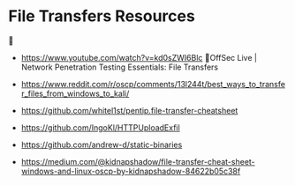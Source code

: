 # File Transfers Resources


- <https://www.youtube.com/watch?v=kd0sZWI6Blc> OffSec Live | Network Penetration Testing Essentials: File Transfers
- <https://www.reddit.com/r/oscp/comments/13l244t/best_ways_to_transfer_files_from_windows_to_kali/>
- <https://github.com/whitel1st/pentip.file-transfer-cheatsheet>
- <https://github.com/IngoKl/HTTPUploadExfil>
- <https://github.com/andrew-d/static-binaries>

- <https://medium.com/@kidnapshadow/file-transfer-cheat-sheet-windows-and-linux-oscp-by-kidnapshadow-84622b05c38f>


